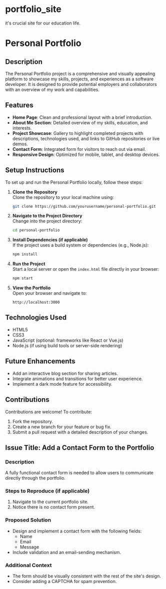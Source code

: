 # portfolio_site
it's crucial site for our education life.
# Personal Portfolio

## Description
The Personal Portfolio project is a comprehensive and visually appealing platform to showcase my skills, projects, and experiences as a software developer. It is designed to provide potential employers and collaborators with an overview of my work and capabilities.

## Features
- **Home Page**: Clean and professional layout with a brief introduction.
- **About Me Section**: Detailed overview of my skills, education, and interests.
- **Project Showcase**: Gallery to highlight completed projects with descriptions, technologies used, and links to GitHub repositories or live demos.
- **Contact Form**: Integrated form for visitors to reach out via email.
- **Responsive Design**: Optimized for mobile, tablet, and desktop devices.

## Setup Instructions
To set up and run the Personal Portfolio locally, follow these steps:

1. **Clone the Repository**  
   Clone the repository to your local machine using:
   ```bash
   git clone https://github.com/yourusername/personal-portfolio.git
   ```

2. **Navigate to the Project Directory**  
   Change into the project directory:
   ```bash
   cd personal-portfolio
   ```

3. **Install Dependencies (if applicable)**  
   If the project uses a build system or dependencies (e.g., Node.js):
   ```bash
   npm install
   ```

4. **Run the Project**  
   Start a local server or open the `index.html` file directly in your browser:
   ```bash
   npm start
   ```

5. **View the Portfolio**  
   Open your browser and navigate to:
   ```
   http://localhost:3000
   ```

## Technologies Used
- HTML5
- CSS3
- JavaScript (optional: frameworks like React or Vue.js)
- Node.js (if using build tools or server-side rendering)

## Future Enhancements
- Add an interactive blog section for sharing articles.
- Integrate animations and transitions for better user experience.
- Implement a dark mode feature for accessibility.

## Contributions
Contributions are welcome! To contribute:
1. Fork the repository.
2. Create a new branch for your feature or bug fix.
3. Submit a pull request with a detailed description of your changes.





## Issue Title: Add a Contact Form to the Portfolio

### Description
A fully functional contact form is needed to allow users to communicate directly through the portfolio.

### Steps to Reproduce (if applicable)
1. Navigate to the current portfolio site.
2. Notice there is no contact form present.

### Proposed Solution
- Design and implement a contact form with the following fields:
  - Name
  - Email
  - Message
- Include validation and an email-sending mechanism.

### Additional Context
- The form should be visually consistent with the rest of the site's design.
- Consider adding a CAPTCHA for spam prevention.

